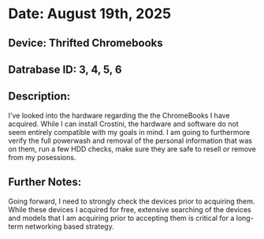 # Date: August 19th, 2025
## Device: Thrifted Chromebooks
## Datrabase ID: 3, 4, 5, 6

## Description:
I've looked into the hardware regarding the the ChromeBooks I have acquired. While I can install Crostini, the hardware and software do not seem entirely compatible with my goals in mind. I am going to furthermore verify
the full powerwash and removal of the personal information that was on them, run a few HDD checks, make sure they are safe to resell or remove from my posessions.

## Further Notes:
Going forward, I need to strongly check the devices prior to acquiring them. While these devices I acquired for free, extensive searching of the devices and models that I am acquiring prior to accepting them is critical
for a long-term networking based strategy.
